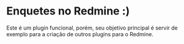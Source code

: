 # Enquetes no Redmine :)

Este é um plugin funcional, porém, seu objetivo principal é servir de exemplo para a criação de outros plugins para o Redmine.